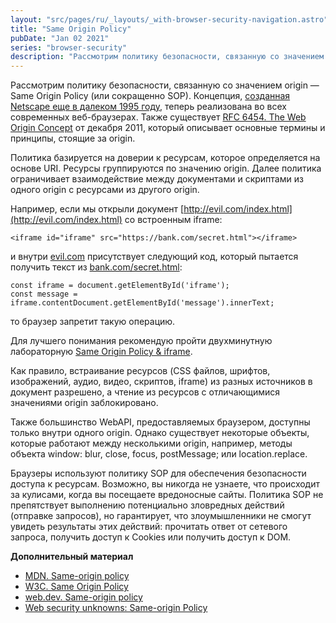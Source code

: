 ```yaml
---
layout: "src/pages/ru/_layouts/_with-browser-security-navigation.astro"
title: "Same Origin Policy"
pubDate: "Jan 02 2021"
series: "browser-security"
description: "Рассмотрим политику безопасности, связанную со значением origin — Same Origin Policy (или сокращенно SOP). Концепция, [созданная Netscape еще в далеком 1995 году](https://web.archive.org/web/20020808153106/http://wp.netscape.com:80/eng/mozilla/3.0/handbook/javascript/advtopic.htm#1009533), теперь реализована во всех современных веб-браузерах. Также существует [RFC 6454. The Web Origin Concept](https://tools.ietf.org/html/rfc6454) от декабря 2011, который описывает основные термины и принципы, стоящие за origin."
---
```


Рассмотрим политику безопасности, связанную со значением origin — Same Origin Policy (или сокращенно SOP). Концепция, [созданная Netscape еще в далеком 1995 году](https://web.archive.org/web/20020808153106/http://wp.netscape.com:80/eng/mozilla/3.0/handbook/javascript/advtopic.htm#1009533), теперь реализована во всех современных веб-браузерах. Также существует [RFC 6454. The Web Origin Concept](https://tools.ietf.org/html/rfc6454) от декабря 2011, который описывает основные термины и принципы, стоящие за origin.  
  
Политика базируется на доверии к ресурсам, которое определяется на основе URI. Ресурсы группируются по значению origin. Далее политика ограничивает взаимодействие между документами и скриптами из одного origin с ресурсами из другого origin.  
  
Например, если мы открыли документ [http://evil.com/index.html](http://evil.com/index.html) со встроенным iframe:  
  
```
<iframe id="iframe" src="https://bank.com/secret.html"></iframe>
```

и внутри [evil.com](http://evil.com/) присутствует следующий код, который пытается получить текст из [bank.com/secret.html](http://bank.com/secret.html):  
  
```
const iframe = document.getElementById('iframe');   
const message = iframe.contentDocument.getElementById('message').innerText;
```

то браузер запретит такую операцию.  
  
Для лучшего понимания рекомендую пройти двухминутную лабораторную [Same Origin Policy & iframe](https://web.dev/codelab-same-origin-iframe/).  
  
Как правило, встраивание ресурсов (CSS файлов, шрифтов, изображений, аудио, видео, скриптов, iframe) из разных источников в документ разрешено, а чтение из ресурсов с отличающимися значениями origin заблокировано.  
  
Также большинство WebAPI, предоставляемых браузером, доступны только внутри одного origin. Однако существует некоторые объекты, которые работают между несколькими origin, например, методы объекта window: blur, close, focus, postMessage; или location.replace.  
  
Браузеры используют политику SOP для обеспечения безопасности доступа к ресурсам. Возможно, вы никогда не узнаете, что происходит за кулисами, когда вы посещаете вредоносные сайты. Политика SOP не препятствует выполнению потенциально зловредных действий (отправке запросов), но гарантирует, что злоумышленники не смогут увидеть результаты этих действий: прочитать ответ от сетевого запроса, получить доступ к Cookies или получить доступ к DOM.  
  
**Дополнительный материал**

- [MDN. Same-origin policy](https://developer.mozilla.org/en-US/docs/Web/Security/Same-origin_policy) 
- [W3C. Same Origin Policy](https://www.w3.org/Security/wiki/Same_Origin_Policy) 
- [web.dev. Same-origin policy](https://web.dev/same-origin-policy/) 
- [Web security unknowns: Same-origin Policy](https://dev.to/merictaze/web-security-unknowns-same-origin-policy-3l6) 
